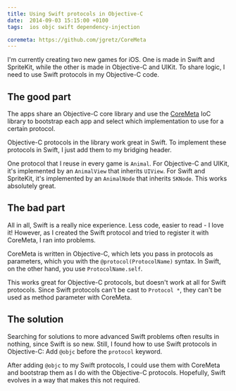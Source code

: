 ```yaml
---
title: Using Swift protocols in Objective-C
date:  2014-09-03 15:15:00 +0100
tags:  ios objc swift dependency-injection

coremeta: https://github.com/jgretz/CoreMeta
---
```


I'm currently creating two new games for iOS. One is made in Swift and SpriteKit,
while the other is made in Objective-C and UIKit. To share logic, I need to use
Swift protocols in my Objective-C code.


## The good part

The apps share an Objective-C core library and use the [CoreMeta]({{page.coremeta}}) 
IoC library to bootstrap each app and select which implementation to use for a
certain protocol.

Objective-C protocols in the library work great in Swift. To implement these protocols
in Swift, I just add them to my bridging header.

One protocol that I reuse in every game is `Animal`. For Objective-C and UIKit, it's 
implemented by an `AnimalView` that inherits `UIView`. For Swift and SpriteKit, it's
implemented by an `AnimalNode` that inherits `SKNode`. This works absolutely great.


## The bad part

All in all, Swift is a really nice experience. Less code, easier to read - I love it!
However,  as I created the Swift protocol and tried to register it with CoreMeta, I
ran into problems.

CoreMeta is written in Objective-C, which lets you pass in protocols as parameters,
which you with the `@protocol(ProtocolName)` syntax. In Swift, on the other hand, you
use `ProtocolName.self`.

This works great for Objective-C protocols, but doesn't work at all for Swift
protocols. Since Swift protocols can't be cast to `Protocol *`, they can't be
used as method parameter with CoreMeta.


## The solution

Searching for solutions to more advanced Swift problems often results in nothing,
since Swift is so new. Still, I found how to use Swift protocols in Objective-C:
Add `@objc` before the `protocol` keyword.

After adding `@objc` to my Swift protocols, I could use them with CoreMeta and
bootstrap them as I do with the Objective-C protocols. Hopefully, Swift evolves
in a way that makes this not required.

